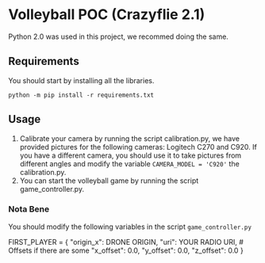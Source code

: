 # Volleyball POC (Crazyflie 2.1)

Python 2.0 was used in this project, we recommed doing the same.

## Requirements
You should start by installing all the libraries.

```
python -m pip install -r requirements.txt
```

## Usage

1. Calibrate your camera by running the script calibration.py, we have provided pictures for the following cameras: Logitech C270 and C920. If you have a different camera, you should use it to take pictures from different angles and modify the variable ```CAMERA_MODEL = 'C920'``` the calibration.py.
2. You can start the volleyball game by running the script game_controller.py.

### Nota Bene
You should modify the following variables in the script ```game_controller.py``` 

FIRST_PLAYER = {
    "origin_x": DRONE ORIGIN,
    "uri": YOUR RADIO URI,
    # Offsets if there are some
    "x_offset": 0.0,
    "y_offset": 0.0,
    "z_offset": 0.0
}

